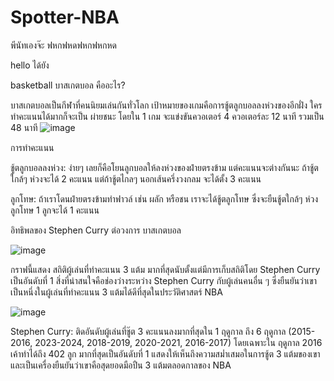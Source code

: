 # Spotter-NBA


พีนัทเองจ๊ะ
ฟหกฟหดฟหกฟหกหด

hello ได้ยัง


basketball
บาสเกตบอล คืออะไร?

บาสเกตบอลเป็นกีฬาที่คนนิยมเล่นกันทั่วโลก เป้าหมายของเกมคือการชู้ตลูกบอลลงห่วงของอีกฝั่ง ใครทำคะแนนได้มากก็จะเป็น ผ่ายชนะ โดยใน 1 เกม จะแข่งขันควอเตอร์ 4 ควอเตอร์ละ 12 นาที รวมเป็น 48 นาที 
![image](https://github.com/user-attachments/assets/c659c5a2-0157-4402-87ea-2a6e532121bf)

การทำคะแนน

ชู้ตลูกบอลลงห่วง: ง่ายๆ เลยก็คือโยนลูกบอลให้ลงห่วงของฝ่ายตรงข้าม แต่คะแนนจะต่างกันนะ ถ้าชู้ตใกล้ๆ ห่วงจะได้ 2 คะแนน แต่ถ้าชู้ตไกลๆ นอกเส้นครึ่งวงกลม จะได้ตั้ง 3 คะแนน

ลูกโทษ: ถ้าเราโดนฝ่ายตรงข้ามทำฟาวล์ เช่น ผลัก หรือชน เราจะได้ชู้ตลูกโทษ ซึ่งจะยืนชู้ตใกล้ๆ ห่วง ลูกโทษ 1 ลูกจะได้ 1 คะแนน

อิทธิพลของ Stephen Curry ต่อวงการ บาสเกตบอล


![image](https://github.com/user-attachments/assets/749be5b2-8b16-484b-a885-2a36cec9fce6)

กราฟนี้แสดง สถิติผู้เล่นที่ทำคะแนน 3 แต้ม มากที่สุดนับตั้งแต่มีการเก็บสถิติโดย Stephen Curry เป็นอันดับที่ 1 สิ่งที่น่าสนใจคือช่องว่างระหว่าง Stephen Curry กับผู้เล่นคนอื่น ๆ ซึ่งยืนยันว่าเขาเป็นหนึ่งในผู้เล่นที่ทำคะแนน 3 แต้มได้ดีที่สุดในประวัติศาสตร์ NBA

![image](https://github.com/user-attachments/assets/a068c268-4890-4f6d-808f-218425f654b8)

Stephen Curry: ติดอันดับผู้เล่นที่ชู๊ต 3 คะแนนลงมากที่สุดใน 1 ฤดูกาล ถึง 6 ฤดูกาล (2015-2016, 2023-2024, 2018-2019, 2020-2021, 2016-2017) โดยเฉพาะใน ฤดูกาล 2016 เค้าทำได้ถึง 402 ลูก มากที่สุดเป็นอันดับที่ 1 แสดงให้เห็นถึงความสม่ำเสมอในการชู้ต 3 แต้มของเขา และเป็นเครื่องยืนยันว่าเขาคือสุดยอดมือปืน 3 แต้มตลอดกาลของ NBA 










































